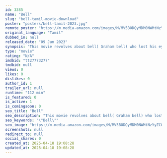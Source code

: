 ```yaml
---
id: 3385
name: "Bell"
slug: "bell-tamil-movie-download"
poster: "posters/bell-tamil-2023.jpg"
remote_poster: "https://m.media-amazon.com/images/M/MV5BODQyMDM0NWMtNzYyZC00NTk0LWIzZTUtNzcyYTA5OTEyODhkXkEyXkFqcGc@._V1_SX300.jpg"
original_language: "Tamil"
dubbed_in: null
released_date: "09 Jun 2023"
synopsis: "This movie revolves about bell( Graham bell) who lost his eyesight at age of 8 due to a tragedy and he was the one who alive and knows about strange immortal herb nisambasudani.Finally he got successful or not is the story"
type: "movie"
rating: "N/A"
imdbid: "tt27773277"
tmdbid: null
views: 0
likes: 0
dislikes: 0
author_id: 1
trailer_url: null
runtime: "112 min"
is_featured: 0
is_active: 1
is_comingsoon: 0
seo_title: "Bell"
seo_description: "This movie revolves about bell( Graham bell) who lost his eyesight at age of 8 due to a tragedy and he was the one who alive and knows about strange immortal herb nisambasudani.Finally he got successful or not is the story"
seo_keywords: "\"Bell\""
seo_image: "https://m.media-amazon.com/images/M/MV5BODQyMDM0NWMtNzYyZC00NTk0LWIzZTUtNzcyYTA5OTEyODhkXkEyXkFqcGc@._V1_SX300.jpg"
screenshots: null
redirect_to: null
social_shares: 0
created_at: 2025-04-18 19:08:28
updated_at: 2025-04-18 19:08:28
---
```


